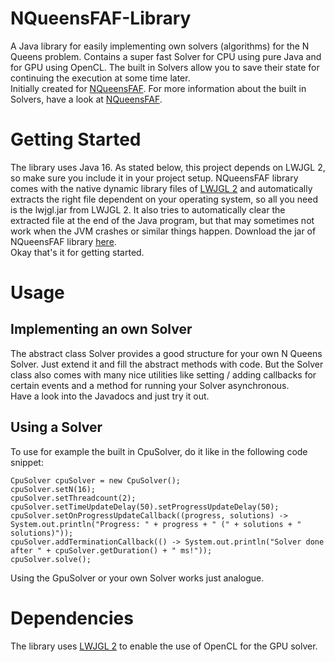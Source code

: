 # NQueensFAF-Library
A Java library for easily implementing own solvers (algorithms) for the N Queens problem. Contains a super fast Solver for CPU using pure Java and for GPU using OpenCL. The built in Solvers allow you to save their state for continuing the execution at some time later.
<br>Initially created for [NQueensFAF](https://github.com/olepoeschl/NQueensFAF). For more information about the built in Solvers, have a look at [NQueensFAF](https://github.com/olepoeschl/NQueensFAF).

# Getting Started
The library uses Java 16.
As stated below, this project depends on LWJGL 2, so make sure you include it in your project setup. NQueensFAF library comes with the native dynamic library files of [LWJGL 2](http://legacy.lwjgl.org/) and automatically extracts the right file dependent on your operating system, so all you need is the lwjgl.jar from LWJGL 2. It also tries to automatically clear the extracted file at the end of the Java program, but that may sometimes not work when the JVM crashes or similar things happen.
Download the jar of NQueensFAF library [here](https://github.com/olepoeschl/NQueensFAF-Library/releases/download/v1.0/NQueensFAF.library.jar).
<br>Okay that's it for getting started.

# Usage
## Implementing an own Solver
The abstract class Solver provides a good structure for your own N Queens Solver. Just extend it and fill the abstract methods with code.
But the Solver class also comes with many nice utilities like setting / adding callbacks for certain events and a method for running your Solver asynchronous.
<br>Have a look into the Javadocs and just try it out.

## Using a Solver
To use for example the built in CpuSolver, do it like in the following code snippet:
```
CpuSolver cpuSolver = new CpuSolver();
cpuSolver.setN(16);
cpuSolver.setThreadcount(2);
cpuSolver.setTimeUpdateDelay(50).setProgressUpdateDelay(50);
cpuSolver.setOnProgressUpdateCallback((progress, solutions) -> System.out.println("Progress: " + progress + " (" + solutions + " solutions)"));
cpuSolver.addTerminationCallback(() -> System.out.println("Solver done after " + cpuSolver.getDuration() + " ms!"));
cpuSolver.solve();
```
Using the GpuSolver or your own Solver works just analogue.


# Dependencies
  The library uses [LWJGL 2](http://legacy.lwjgl.org/) to enable the use of OpenCL for the GPU solver.
